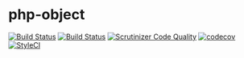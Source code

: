 # php-object

[![Build Status](https://travis-ci.org/Dgame/php-object.svg?branch=master)](https://travis-ci.org/Dgame/php-object)
[![Build Status](https://scrutinizer-ci.com/g/Dgame/php-object/badges/build.png?b=master)](https://scrutinizer-ci.com/g/Dgame/php-object/build-status/master)
[![Scrutinizer Code Quality](https://scrutinizer-ci.com/g/Dgame/php-object/badges/quality-score.png?b=master)](https://scrutinizer-ci.com/g/Dgame/php-object/?branch=master)
[![codecov](https://codecov.io/gh/Dgame/php-object/branch/master/graph/badge.svg)](https://codecov.io/gh/Dgame/php-object)
[![StyleCI](https://styleci.io/repos/68286580/shield?branch=master)](https://styleci.io/repos/68286580)
